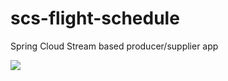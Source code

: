 # scs-flight-schedule
Spring Cloud Stream based producer/supplier app

![](https://github.com/srinivasa-vasu/scs-flight-schedule/workflows/ci-scs-flight-schedule/badge.svg)
